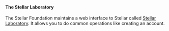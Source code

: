 #### The Stellar Laboratory
The Stellar Foundation maintains a web interface to Stellar called [Stellar Laboratory](https://www.stellar.org/laboratory/). It allows you to do common operations like creating an account.
